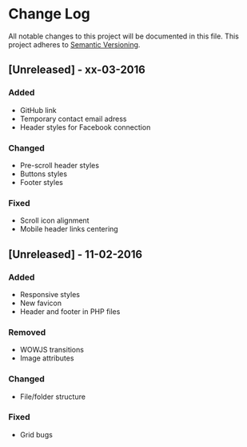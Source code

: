 # Change Log
All notable changes to this project will be documented in this file.
This project adheres to [Semantic Versioning](http://semver.org/).

## [Unreleased] - xx-03-2016
### Added
- GitHub link
- Temporary contact email adress
- Header styles for Facebook connection

### Changed
- Pre-scroll header styles
- Buttons styles
- Footer styles

### Fixed
- Scroll icon alignment
- Mobile header links centering

## [Unreleased] - 11-02-2016
### Added
- Responsive styles
- New favicon
- Header and footer in PHP files

### Removed
- WOWJS transitions
- Image attributes

### Changed
- File/folder structure

### Fixed
- Grid bugs